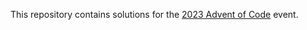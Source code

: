 This repository contains solutions for the [2023 Advent of
Code](https://adventofcode.com/2023) event.
